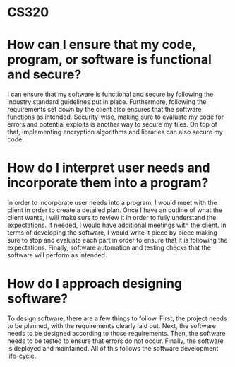 # CS320

# How can I ensure that my code, program, or software is functional and secure?
  I can ensure that my software is functional and secure by following the industry standard guidelines put in place. Furthermore, following the requirements set down by the client also ensures that the software functions as intended. Security-wise, making sure to evaluate my code for errors and potential exploits is another way to secure my files. On top of that, implementing encryption algorithms and libraries can also secure my code.
  
# How do I interpret user needs and incorporate them into a program?
  In order to incorporate user needs into a program, I would meet with the client in order to create a detailed plan. Once I have an outline of what the client wants, I will make sure to review it in order to fully understand the expectations. If needed, I would have additional meetings with the client. In terms of developing the software, I would write it piece by piece making sure to stop and evaluate each part in order to ensure that it is following the expectations. Finally, software automation and testing checks that the software will perform as intended.
  
# How do I approach designing software?
  To design software, there are a few things to follow. First, the project needs to be planned, with the requirements clearly laid out. Next, the software needs to be designed according to those requirements. Then, the software needs to be tested to ensure that errors do not occur. Finally, the software is deployed and maintained. All of this follows the software development life-cycle.
